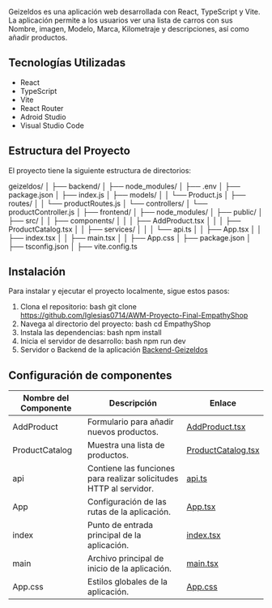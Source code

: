 Geizeldos es una aplicación web desarrollada con React, TypeScript y Vite. La aplicación permite a los usuarios ver una lista de carros con sus Nombre, imagen, Modelo, Marca, Kilometraje y descripciones, así como añadir productos. 

## Tecnologías Utilizadas

- React
- TypeScript
- Vite
- React Router
- Adroid Studio
- Visual Studio Code

## Estructura del Proyecto

El proyecto tiene la siguiente estructura de directorios:

geizeldos/
│
├── backend/
│   ├── node_modules/
│   ├── .env
│   ├── package.json
│   ├── index.js
│   ├── models/
│   │   └── Product.js
│   ├── routes/
│   │   └── productRoutes.js
│   └── controllers/
│       └── productController.js
│
├── frontend/
│   ├── node_modules/
│   ├── public/
│   ├── src/
│   │   ├── components/
│   │   │   ├── AddProduct.tsx
│   │   │   ├── ProductCatalog.tsx
│   │   ├── services/
│   │   │   └── api.ts
│   │   ├── App.tsx
│   │   ├── index.tsx
│   │   ├── main.tsx
│   │   ├── App.css
│   ├── package.json
│   ├── tsconfig.json
│   ├── vite.config.ts


## Instalación

Para instalar y ejecutar el proyecto localmente, sigue estos pasos:

1. Clona el repositorio:
   bash
   git clone <https://github.com/Iglesias0714/AWM-Proyecto-Final-EmpathyShop>
2. Navega al directorio del proyecto:
   bash
   cd EmpathyShop
3. Instala las dependencias:
   bash
   npm install
4. Inicia el servidor de desarrollo:
   bash
   npm run dev
5. Servidor o Backend de la aplicación
   [Backend-Geizeldos](https://github.com/PekeEspn2311/backend)
   
## Configuración de componentes

| Nombre del Componente | Descripción | Enlace |
|-----------------------|-------------|--------|
| AddProduct            | Formulario para añadir nuevos productos. | [AddProduct.tsx](src/components/AddProduct.tsx) |
| ProductCatalog        | Muestra una lista de productos. | [ProductCatalog.tsx](src/components/ProductCatalog.tsx) |
| api                   | Contiene las funciones para realizar solicitudes HTTP al servidor. | [api.ts](src/services/api.ts) |
| App                   | Configuración de las rutas de la aplicación. | [App.tsx](src/App.tsx) |
| index                 | Punto de entrada principal de la aplicación. | [index.tsx](src/index.tsx) |
| main                  | Archivo principal de inicio de la aplicación. | [main.tsx](src/main.tsx) |
| App.css               | Estilos globales de la aplicación. | [App.css](src/App.css) |
